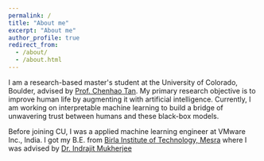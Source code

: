 ```yaml
---
permalink: /
title: "About me"
excerpt: "About me"
author_profile: true
redirect_from: 
  - /about/
  - /about.html
---
```


I am a research-based master's student at the University of Colorado, Boulder, advised by [Prof. Chenhao Tan](https://chenhaot.com/). My primary research objective is to improve human life by augmenting it with artificial intelligence. Currently, I am working on interpretable machine learning to build a bridge of unwavering trust between humans and these black-box models.

Before joining CU, I was a applied machine learning engineer at VMware Inc., India. I got my B.E. from [Birla Institute of Technology, Mesra](https://bitmesra.ac.in/Show_Department_Section?cid=1&deptid=70) where I was advised by [Dr. Indrajit Mukherjee](https://www.bitmesra.ac.in/Display_My_Profile_00983KKj893L?id=m2tn%252fvol1B85vDfjN2ESQL2jSj69d5FPvMAluo16oh8%253d)